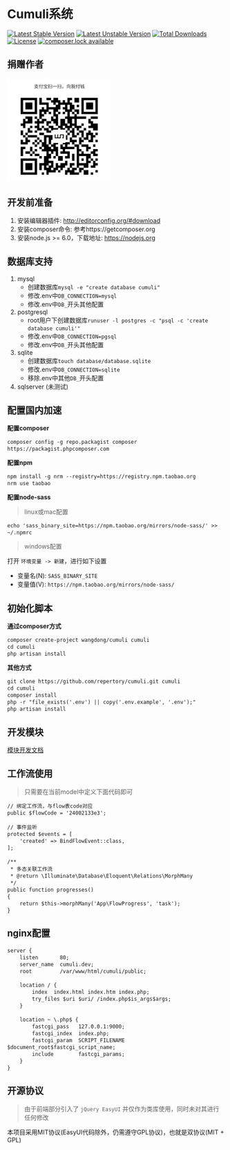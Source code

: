 # Cumuli系统

[![Latest Stable Version](https://poser.pugx.org/wangdong/cumuli/version)](https://packagist.org/packages/wangdong/cumuli) 
[![Latest Unstable Version](https://poser.pugx.org/wangdong/cumuli/v/unstable)](https://packagist.org/packages/wangdong/cumuli) 
[![Total Downloads](https://poser.pugx.org/wangdong/cumuli/downloads)](https://packagist.org/packages/wangdong/cumuli) 
[![License](https://poser.pugx.org/wangdong/cumuli/license)](https://packagist.org/packages/wangdong/cumuli)
[![composer.lock available](https://poser.pugx.org/wangdong/cumuli/composerlock)](https://packagist.org/packages/wangdong/cumuli)

## 捐赠作者

<img src="resources/assets/img/alipay.png" width="240" alt="支付宝捐赠" />

## 开发前准备

1. 安装编辑器插件: http://editorconfig.org/#download
2. 安装composer命令: 参考https://getcomposer.org
3. 安装node.js >= 6.0，下载地址: https://nodejs.org

## 数据库支持

1. mysql
   - 创建数据库`mysql -e "create database cumuli"`
   - 修改.env中`DB_CONNECTION=mysql`
   - 修改.env中`DB_`开头其他配置
2. postgresql
   - root用户下创建数据库`runuser -l postgres -c "psql -c 'create database cumuli'"`
   - 修改.env中`DB_CONNECTION=pgsql`
   - 修改.env中`DB_`开头其他配置
3. sqlite 
   - 创建数据库`touch database/database.sqlite`
   - 修改.env中`DB_CONNECTION=sqlite`
   - 移除.env中其他`DB_`开头配置
4. sqlserver (未测试)

## 配置国内加速

**配置composer**

```
composer config -g repo.packagist composer https://packagist.phpcomposer.com
```

**配置npm**

```
npm install -g nrm --registry=https://registry.npm.taobao.org
nrm use taobao
```

**配置node-sass**

> linux或mac配置

```
echo 'sass_binary_site=https://npm.taobao.org/mirrors/node-sass/' >> ~/.npmrc
```

> windows配置

打开 `环境变量 -> 新建`，进行如下设置

- 变量名(N): `SASS_BINARY_SITE`
- 变量值(V): `https://npm.taobao.org/mirrors/node-sass/`

## 初始化脚本

**通过composer方式**
```
composer create-project wangdong/cumuli cumuli
cd cumuli
php artisan install
```

**其他方式**
```
git clone https://github.com/repertory/cumuli.git cumuli
cd cumuli
composer install
php -r "file_exists('.env') || copy('.env.example', '.env');"
php artisan install
```

## 开发模块

[模块开发文档](module/README.md)

## 工作流使用

> 只需要在当前model中定义下面代码即可

```
// 绑定工作流，与flow表code对应
public $flowCode = '24002133e3';

// 事件监听
protected $events = [
    'created' => BindFlowEvent::class,
];

/**
 * 多态关联工作流
 * @return \Illuminate\Database\Eloquent\Relations\MorphMany
 */
public function progresses()
{
    return $this->morphMany('App\FlowProgress', 'task');
}
```

## nginx配置

```
server {
    listen       80;
    server_name  cumuli.dev;
    root         /var/www/html/cumuli/public;

    location / {
        index  index.html index.htm index.php;
        try_files $uri $uri/ /index.php$is_args$args;
    }

    location ~ \.php$ {
        fastcgi_pass   127.0.0.1:9000;
        fastcgi_index  index.php;
        fastcgi_param  SCRIPT_FILENAME  $document_root$fastcgi_script_name;
        include        fastcgi_params;
    }
}
```

## 开源协议

> 由于前端部分引入了 `jQuery EasyUI` 并仅作为类库使用，同时未对其进行任何修改

本项目采用MIT协议(EasyUI代码除外，仍需遵守GPL协议)，也就是双协议(MIT + GPL)
